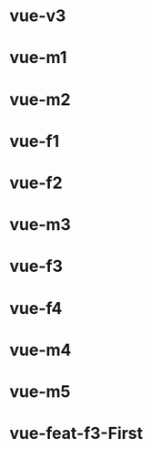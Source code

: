 # vue-v3

# vue-m1

# vue-m2

# vue-f1

# vue-f2

# vue-m3

# vue-f3

# vue-f4

# vue-m4

# vue-m5

# vue-feat-f3-First

